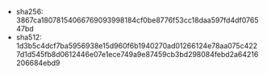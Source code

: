 - sha256: 3867ca18078154066769093998184cf0be8776f53cc18daa597fd4df076547bd
- sha512: 1d3b5c4dcf7ba5956938e15d960f6b1940270ad01266124e78aa075c4227d1d545fb8d0612446e07e1ece749a9e87459cb3bd298084febd2a64216206684ebd9 